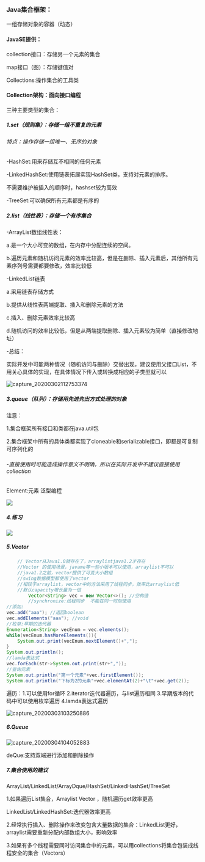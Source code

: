 ### Java集合框架：

一组存储对象的容器（动态）

#### JavaSE提供：

collection接口：存储另一个元素的集合

map接口（图）：存储键值对

Collections:操作集合的工具类

#### Collection架构：面向接口编程

三种主要类型的集合：

##### 1.set（规则集）：存储一组不重复的元素

###### 特点：操作存储一组唯一、无序的对象

-HashSet:用来存储互不相同的任何元素

-LinkedHashSet:使用链表拓展实现HashSet类，支持对元素的排序。

不需要维护被插入的顺序时，hashset较为高效

-TreeSet:可以确保所有元素都是有序的





##### 2.list（线性表）：存储一个有序集合

-ArrayList数组线性表：

a.是一个大小可变的数组，在内存中分配连续的空间。

b.遍历元素和随机访问元素的效率比较高，但是在删除、插入元素后，其他所有元素序列号需要都要修改，效率比较低

-LinkedList链表

a.采用链表存储方式

b.提供从线性表两端提取、插入和删除元素的方法

c.插入、删除元素效率比较高

d.随机访问的效率比较低，但是从两端提取删除、插入元素较为简单（直接修改地址）

-总结：

实际开发中可能两种情况（随机访问与删除）交替出现，建议使用父接口List，不用关心具体的实现，在具体情况下传入或转换成相应的子类型就可以

![capture_20200302112753374](D:\picture\ScreenCapture\capture_20200302112753374.bmp)

##### 3.queue（队列）：存储用先进先出方式处理的对象

注意：

1.集合框架所有接口和类都在java.util包

2.集合框架中所有的具体类都实现了cloneable和serializable接口，即都是可复制可序列化的

###### -直接使用时可能造成操作意义不明确，所以在实际开发中不建议直接使用collection

Element:元素   泛型编程

![](D:\picture\ScreenCapture\capture_20200301095846699.bmp)

##### 4.练习

![](D:\picture\ScreenCapture\capture_20200302100923046.bmp)

##### 5.Vector

```java
	// Vector从Java1.0就存在了，arraylistjava1.2才存在
	//Vector 的使用场景，javame等一些小版本可以使用，arraylist不可以
	//java1.2之前，vector提供了可变大小数组
	//swing数据模型都使用了vector
	//相较于arraylist，vector中的方法采用了线程同步，效率比arraylist低
	//默认capacity增长量为一倍
		Vector<String> vec = new Vector<>(); //空构造
		//synchronize:线程同步  不能在同一时刻使用
//添加:
vec.add("aaa"); //返回boolean
vec.addElements("aaa"); //void  
//枚举:早期的迭代器
Enumeration<String> vecEnum = vec.elements();
while(vecEnum.hasMoreElements()){
    System.out.print(vecEnum.nextElement()+",");
}
System.out.println();
//lamda表达式
vec.forEach(str->System.out.print(str+","));
//查询元素
System.out.println("第一个元素"+vec.firstElement());
System.out.println("下标为2的元素"+vec.elementAt(2)+"\t"+vec.get(2));
```

遍历：1.可以使用for循环 2.iterator迭代器遍历，与list遍历相同 3.早期版本的代码中可以使用枚举遍历 4.lamda表达式遍历

![capture_20200303103250886](D:\picture\ScreenCapture\capture_20200303103250886.bmp)

##### 6.Queue

![capture_20200304104052883](D:\picture\ScreenCapture\capture_20200304104052883.bmp)

deQue:支持双端进行添加和删除操作

##### 7.集合使用的建议

ArrayList/LinkedList/ArrayDque/HashSet/LinkedHashSet/TreeSet

1.如果遍历List集合，Arraylist Vector ，随机遍历get效率更高

LinkedList/LinkedHashSet:迭代器效率更高

2.经常执行插入、删除操作来改变包含大量数据的集合：LinkedList更好，arraylist需要重新分配内部数组大小，影响效率

3.如果有多个线程需要同时访问集合中的元素，可以用collections将集合包装成线程安全的集合（Vectors）

